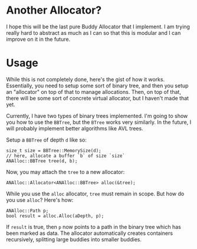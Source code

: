 # Another Allocator?

I hope this will be the last pure Buddy Allocator that I implement. I am trying really hard to abstract as much as I can so that this is modular and I can improve on it in the future.

# Usage

While this is not completely done, here's the gist of how it works. Essentially, you need to setup some sort of binary tree, and then you setup an "allocator" on top of that to manage allocations. Then, on top of that, there will be some sort of concrete virtual allocator, but I haven't made that yet.

Currently, I have two types of binary trees implemented. I'm going to show you how to use the `BBTree`, but the `BTree` works very similarly. In the future, I will probably implement better algorithms like AVL trees.

Setup a `BBTree` of depth `d` like so:

    size_t size = BBTree::MemorySize(d);
    // here, allocate a buffer `b` of size `size`
    ANAlloc::BBTree tree(d, b);

Now, you may attach the `tree` to a new allocator:

    ANAlloc::Allocator<ANAlloc::BBTree> alloc(&tree);

While you use the `alloc` allocator, `tree` must remain in scope. But how do you use `alloc`? Here's how:

    ANAlloc::Path p;
    bool result = alloc.Alloc(aDepth, p);

If `result` is true, then `p` now points to a path in the binary tree which has been marked as data. The allocator automatically creates containers recursively, splitting large buddies into smaller buddies.
